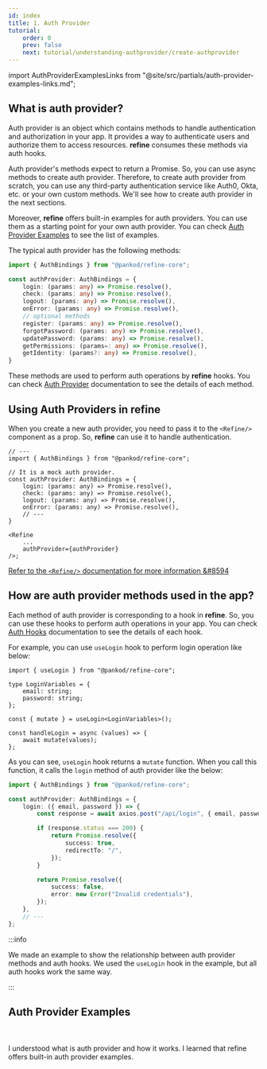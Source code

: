 ```yaml
---
id: index
title: 1. Auth Provider
tutorial:
    order: 0
    prev: false
    next: tutorial/understanding-authprovider/create-authprovider
---
```


import AuthProviderExamplesLinks from "@site/src/partials/auth-provider-examples-links.md";

## What is auth provider?

Auth provider is an object which contains methods to handle authentication and authorization in your app. It provides a way to authenticate users and authorize them to access resources. **refine** consumes these methods via auth hooks.

Auth provider's methods expect to return a Promise. So, you can use async methods to create auth provider. Therefore, to create auth provider from scratch, you can use any third-party authentication service like Auth0, Okta, etc. or your own custom methods. We'll see how to create auth provider in the next sections.

Moreover, **refine** offers built-in examples for auth providers. You can use them as a starting point for your own auth provider. You can check [Auth Provider Examples](#auth-provider-examples) to see the list of examples.

The typical auth provider has the following methods:

```ts
import { AuthBindings } from "@pankod/refine-core";

const authProvider: AuthBindings = {
    login: (params: any) => Promise.resolve(),
    check: (params: any) => Promise.resolve(),
    logout: (params: any) => Promise.resolve(),
    onError: (params: any) => Promise.resolve(),
    // optional methods
    register: (params: any) => Promise.resolve(),
    forgotPassword: (params: any) => Promise.resolve(),
    updatePassword: (params: any) => Promise.resolve(),
    getPermissions: (params=: any) => Promise.resolve(),
    getIdentity: (params?: any) => Promise.resolve(),
}
```

These methods are used to perform auth operations by **refine** hooks. You can check [Auth Provider](/docs/api-reference/core/providers/auth-provider/) documentation to see the details of each method.

## Using Auth Providers in refine

When you create a new auth provider, you need to pass it to the `<Refine/>` component as a prop. So, **refine** can use it to handle authentication.

```tsx
// ---
import { AuthBindings } from "@pankod/refine-core";

// It is a mock auth provider.
const authProvider: AuthBindings = {
    login: (params: any) => Promise.resolve(),
    check: (params: any) => Promise.resolve(),
    logout: (params: any) => Promise.resolve(),
    onError: (params: any) => Promise.resolve(),
    // ---
}

<Refine
    ...
    authProvider={authProvider}
/>;
```

[Refer to the `<Refine/>` documentation for more information &#8594](/docs/api-reference/core/components/refine-config/)

## How are auth provider methods used in the app?

Each method of auth provider is corresponding to a hook in **refine**. So, you can use these hooks to perform auth operations in your app. You can check [Auth Hooks](/docs/api-reference/core/hooks/auth/useIsAuthenticated/) documentation to see the details of each hook.

For example, you can use `useLogin` hook to perform login operation like below:

```tsx
import { useLogin } from "@pankod/refine-core";

type LoginVariables = {
    email: string;
    password: string;
};

const { mutate } = useLogin<LoginVariables>();

const handleLogin = async (values) => {
    await mutate(values);
};
```

As you can see, `useLogin` hook returns a `mutate` function. When you call this function, it calls the `login` method of auth provider like the below:

```ts
import { AuthBindings } from "@pankod/refine-core";

const authProvider: AuthBindings = {
    login: ({ email, password }) => {
        const response = await axios.post("/api/login", { email, password });

        if (response.status === 200) {
            return Promise.resolve({
                success: true,
                redirectTo: "/",
            });
        }

        return Promise.resolve({
            success: false,
            error: new Error("Invalid credentials"),
        });
    },
    // ---
};
```

:::info

We made an example to show the relationship between auth provider methods and auth hooks. We used the `useLogin` hook in the example, but all auth hooks work the same way.

:::

## Auth Provider Examples

<AuthProviderExamplesLinks/>

<br />
<br />

<Checklist>

<ChecklistItem id="auth-provider-intro">
I understood what is auth provider and how it works.
</ChecklistItem>
<ChecklistItem id="auth-provider-intro-2">
I learned that refine offers built-in auth provider examples.
</ChecklistItem>

</Checklist>
